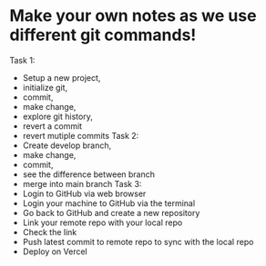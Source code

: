 # Make your own notes as we use different git commands!
Task 1:
- Setup a new project,
- initialize git,
- commit,
- make change,
- explore git history,
- revert a commit
- revert mutiple commits
Task 2:
- Create develop branch,
- make change,
- commit,
- see the difference between branch
- merge into main branch
Task 3:
- Login to GitHub via web browser
- Login your machine to GitHub via the terminal
- Go back to GitHub and create a new repository
- Link your remote repo with your local repo
- Check the link
- Push latest commit to remote repo to sync with the local repo
- Deploy on Vercel














